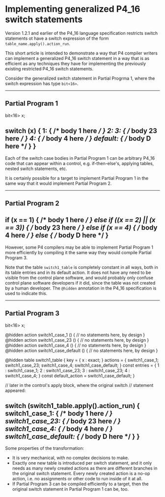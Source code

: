 # Implementing generalized P4_16 switch statements

Version 1.2.1 and earlier of the P4_16 language specification
restricts switch statements ot have a switch expression of the form
`table_name.apply().action_run`.

This short article is intended to demonstrate a way that P4 compiler
writers can implement a generalized P4_16 switch statement in a way
that is as efficient as any techniques they have for implementing the
previously existing restricted P4_16 switch statements.

Consider the generalized switch statement in Partial Progrma 1, where
the switch expression has type `bit<16>`.

----------------------------------------------------------------------
Partial Program 1
----------------------------------------------------------------------
bit<16> x;

switch (x) {
   1: { /* body 1 here */ }
   2:
   3: { /* body 23 here */ }
   4: { /* body 4 here */ }
   default: { /* body D here */ }
}
----------------------------------------------------------------------

Each of the switch case bodies in Partial Program 1 can be arbitrary
P4_16 code that can appear within a control, e.g. if-then-else's,
applying tables, nested switch statements, etc.

It is certainly possible for a target to implement Partial Program 1
in the same way that it would implement Partial Program 2.

----------------------------------------------------------------------
Partial Program 2
----------------------------------------------------------------------
if (x == 1) {
    /* body 1 here */
} else if ((x == 2) || (x == 3)) {
    /* body 23 here */
} else if (x == 4) {
    /* body 4 here */
} else {
    /* body D here */
}
----------------------------------------------------------------------

However, some P4 compilers may be able to implement Partial Program 1
more efficiently by compiling it the same way they would compile
Partial Program 3.

Note that the table `switch1_table` is completely constant in all
ways, both in its table entries and in its default action.  It does
not have any need to be visible from the control plane software, and
would probably only confuse control plane software developers if it
did, since the table was not created by a human developer.  The
`@hidden` annotation in the P4_16 specification is used to indicate
this.

----------------------------------------------------------------------
Partial Program 3
----------------------------------------------------------------------
bit<16> x;

@hidden action switch1_case_1 () {
    // no statements here, by design
}
@hidden action switch1_case_23 () {
    // no statements here, by design
}
@hidden action switch1_case_4 () {
    // no statements here, by design
}
@hidden action switch1_case_default () {
    // no statements here, by design
}

@hidden table switch1_table {
    key = {
        x : exact;
    }
    actions = {
        switch1_case_1;
        switch1_case_23;
        switch1_case_4;
        switch1_case_default;
    }
    const entries = {
        1 : switch1_case_1;
        2 : switch1_case_23;
        3 : switch1_case_23;
        4 : switch1_case_4;
    }
    const default_action = switch1_case_default;
}

// later in the control's apply block, where the original switch
// statement appeared:

switch (switch1_table.apply().action_run) {
switch1_case_1:       { /* body 1 here */ }
switch1_case_23:      { /* body 23 here */ }
switch1_case_4:       { /* body 4 here */ }
switch1_case_default: { /* body D here */ }
}
----------------------------------------------------------------------

Some properties of the transformation:

+ It is very mechanical, with no complex decisions to make.
+ Exactly one new table is introduced per switch statement, and it
  only needs as many newly created actions as there are different
  branches in the original switch statement.  Every newly created
  action is a no-op action, i.e. no assignments or other code to run
  inside of it at all.
+ If Partial Program 3 can be compiled efficiently to a target, then
  the original switch statement in Partial Program 1 can be, too.
